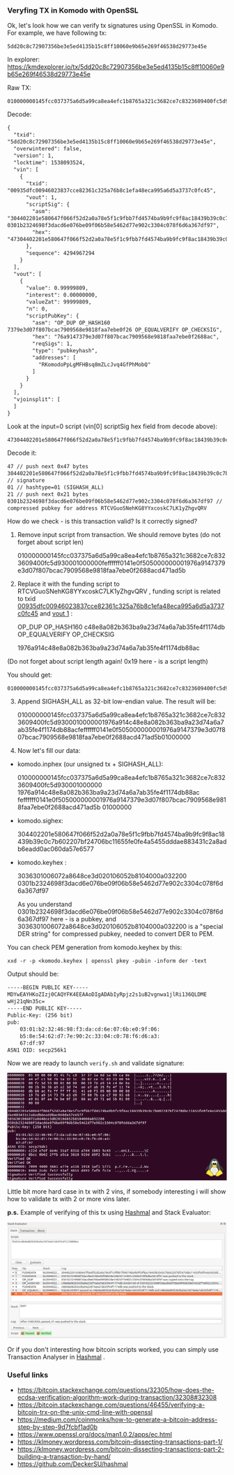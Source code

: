 ### Veryfing TX in Komodo with OpenSSL

Ok, let's look how we can verify tx signatures using OpenSSL in Komodo. For example, we have following tx:

	5dd20c8c72907356be3e5ed4135b15c8ff10060e9b65e269f46538d29773e45e

In explorer:  https://kmdexplorer.io/tx/5dd20c8c72907356be3e5ed4135b15c8ff10060e9b65e269f46538d29773e45e

Raw TX:

	010000000145fcc037375a6d5a99ca8ea4efc1b8765a321c3682ce7c8323609400fc5d9300010000006a47304402201e580647f066f52d2a0a78e5f1c9fbb7fd4574ba9b9fc9f8ac18439b39c0c7b602207bf24706bc11655fe0fe4a5455dddae883431c2a8adb6eadd0ac060da57e657701210301b2324698f3dacd6e076be09f06b58e5462d77e902c3304c078f6d6a367df97feffffff0141e0f505000000001976a9147379e3d07f807bcac7909568e9818faa7ebe0f2688acd471ad5b
	

Decode:

	{
	  "txid": "5dd20c8c72907356be3e5ed4135b15c8ff10060e9b65e269f46538d29773e45e",
	  "overwintered": false,
	  "version": 1,
	  "locktime": 1538093524,
	  "vin": [
	    {
	      "txid": "00935dfc00946023837cce82361c325a76b8c1efa48eca995a6d5a3737c0fc45",
	      "vout": 1,
	      "scriptSig": {
	        "asm": "304402201e580647f066f52d2a0a78e5f1c9fbb7fd4574ba9b9fc9f8ac18439b39c0c7b602207bf24706bc11655fe0fe4a5455dddae883431c2a8adb6eadd0ac060da57e657701 0301b2324698f3dacd6e076be09f06b58e5462d77e902c3304c078f6d6a367df97",
	        "hex": "47304402201e580647f066f52d2a0a78e5f1c9fbb7fd4574ba9b9fc9f8ac18439b39c0c7b602207bf24706bc11655fe0fe4a5455dddae883431c2a8adb6eadd0ac060da57e657701210301b2324698f3dacd6e076be09f06b58e5462d77e902c3304c078f6d6a367df97"
	      },
	      "sequence": 4294967294
	    }
	  ],
	  "vout": [
	    {
	      "value": 0.99999809,
	      "interest": 0.00000000,
	      "valueZat": 99999809,
	      "n": 0,
	      "scriptPubKey": {
	        "asm": "OP_DUP OP_HASH160 7379e3d07f807bcac7909568e9818faa7ebe0f26 OP_EQUALVERIFY OP_CHECKSIG",
	        "hex": "76a9147379e3d07f807bcac7909568e9818faa7ebe0f2688ac",
	        "reqSigs": 1,
	        "type": "pubkeyhash",
	        "addresses": [
	          "RKomodoPpLgMFHBsq8mZLcJvq4GfPhMobQ"
	        ]
	      }
	    }
	  ],
	  "vjoinsplit": [
	  ]
	}
	
Look at the input=0 script (vin[0] scriptSig hex field from decode above):

	47304402201e580647f066f52d2a0a78e5f1c9fbb7fd4574ba9b9fc9f8ac18439b39c0c7b602207bf24706bc11655fe0fe4a5455dddae883431c2a8adb6eadd0ac060da57e657701210301b2324698f3dacd6e076be09f06b58e5462d77e902c3304c078f6d6a367df97	

Decode it:

	47 // push next 0x47 bytes
	304402201e580647f066f52d2a0a78e5f1c9fbb7fd4574ba9b9fc9f8ac18439b39c0c7b602207bf24706bc11655fe0fe4a5455dddae883431c2a8adb6eadd0ac060da57e6577 // signature
	01 // hashtype=01 (SIGHASH_ALL)
	21 // push next 0x21 bytes
	0301b2324698f3dacd6e076be09f06b58e5462d77e902c3304c078f6d6a367df97 // compressed pubkey for address RTCVGuoSNehKG8YYxcoskC7LK1yZhgvQRV
	
	
	

How do we check - is this transaction valid? Is it correctly signed?

1) Remove input script from transaction. We should remove bytes (do not forget about script len)

	010000000145fcc037375a6d5a99ca8ea4efc1b8765a321c3682ce7c8323609400fc5d930001000000<len><scriptSig>feffffff0141e0f505000000001976a9147379e3d07f807bcac7909568e9818faa7ebe0f2688acd471ad5b

2) Replace it with the funding script to RTCVGuoSNehKG8YYxcoskC7LK1yZhgvQRV , funding script is related to txid [00935dfc00946023837cce82361c325a76b8c1efa48eca995a6d5a3737c0fc45](https://kmdexplorer.io/tx/00935dfc00946023837cce82361c325a76b8c1efa48eca995a6d5a3737c0fc45)  and [vout 1](https://kmdexplorer.io/tx/00935dfc00946023837cce82361c325a76b8c1efa48eca995a6d5a3737c0fc45/%3E/1)  :

	OP_DUP OP_HASH160 c48e8a082b363ba9a23d74a6a7ab35fe4f1174db OP_EQUALVERIFY OP_CHECKSIG

	1976a914c48e8a082b363ba9a23d74a6a7ab35fe4f1174db88ac
	
(Do not forget about script length again! 0x19 here - is a script length)

You should get:

	010000000145fcc037375a6d5a99ca8ea4efc1b8765a321c3682ce7c8323609400fc5d9300010000001976a914c48e8a082b363ba9a23d74a6a7ab35fe4f1174db88acfeffffff0141e0f505000000001976a9147379e3d07f807bcac7909568e9818faa7ebe0f2688acd471ad5b


3) Append SIGHASH_ALL as 32-bit low-endian value. The result will be:

	010000000145fcc037375a6d5a99ca8ea4efc1b8765a321c3682ce7c8323609400fc5d9300010000001976a914c48e8a082b363ba9a23d74a6a7ab35fe4f1174db88acfeffffff0141e0f505000000001976a9147379e3d07f807bcac7909568e9818faa7ebe0f2688acd471ad5b01000000

4) Now let's fill our data:

- komodo.inphex (our unsigned tx + SIGHASH_ALL):

	010000000145fcc037375a6d5a99ca8ea4efc1b8765a321c3682ce7c8323609400fc5d930001000000
	1976a914c48e8a082b363ba9a23d74a6a7ab35fe4f1174db88ac
	feffffff0141e0f505000000001976a9147379e3d07f807bcac7909568e9818faa7ebe0f2688acd471ad5b
	01000000

- komodo.sighex:

	304402201e580647f066f52d2a0a78e5f1c9fbb7fd4574ba9b9fc9f8ac18439b39c0c7b602207bf24706bc11655fe0fe4a5455dddae883431c2a8adb6eadd0ac060da57e6577


- komodo.keyhex :

	3036301006072a8648ce3d020106052b8104000a032200
	0301b2324698f3dacd6e076be09f06b58e5462d77e902c3304c078f6d6a367df97
	
	As you understand 0301b2324698f3dacd6e076be09f06b58e5462d77e902c3304c078f6d6a367df97 here - is a pubkey, and 3036301006072a8648ce3d020106052b8104000a032200 is a "special DER string" for compressed pubkey, needed to convert DER to PEM.
	
You can check PEM generation from komodo.keyhex by this:

	xxd -r -p <komodo.keyhex | openssl pkey -pubin -inform der -text 
	
Output should be:

	-----BEGIN PUBLIC KEY-----                                       
	MDYwEAYHKoZIzj0CAQYFK4EEAAoDIgADAbIyRpjz2s1uB2vgnwa1jlRi136QLDME 
	wHj21qNn35c=                                                     
	-----END PUBLIC KEY-----                                         
	Public-Key: (256 bit)                                            
	pub:                                                             
	    03:01:b2:32:46:98:f3:da:cd:6e:07:6b:e0:9f:06:                
	    b5:8e:54:62:d7:7e:90:2c:33:04:c0:78:f6:d6:a3:                
	    67:df:97                                                     
	ASN1 OID: secp256k1                                              
	
Now we are ready to launch `verify.sh` and validate signature:

![](./validate.png) 

Little bit more hard case in tx with 2 vins, if somebody interesting i will show how to validate tx with 2 or more vins later.

**p.s.** Example of verifying of this tx using [Hashmal](https://github.com/DeckerSU/hashmal) and Stack Evaluator:

![](./hashmal01.png)

Or if you don't interesting how bitcoin scripts worked, you can simply use Transaction Analyser in  [Hashmal](https://github.com/DeckerSU/hashmal) .

### Useful links

- https://bitcoin.stackexchange.com/questions/32305/how-does-the-ecdsa-verification-algorithm-work-during-transaction/32308#32308
- https://bitcoin.stackexchange.com/questions/46455/verifying-a-bitcoin-trx-on-the-unix-cmd-line-with-openssl
- https://medium.com/coinmonks/how-to-generate-a-bitcoin-address-step-by-step-9d7fcbf1ad0b
- https://www.openssl.org/docs/man1.0.2/apps/ec.html
- https://klmoney.wordpress.com/bitcoin-dissecting-transactions-part-1/
- https://klmoney.wordpress.com/bitcoin-dissecting-transactions-part-2-building-a-transaction-by-hand/
- https://github.com/DeckerSU/hashmal


